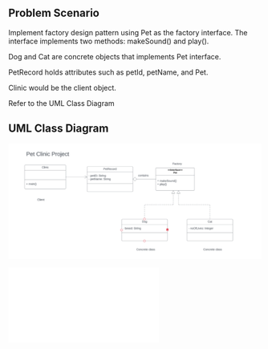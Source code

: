 ## Problem Scenario
Implement factory design pattern using Pet as the factory interface. The interface implements two methods: makeSound() and play().

Dog and Cat are concrete objects that implements Pet interface.

PetRecord holds attributes such as petId, petName, and Pet.

Clinic would be the client object.

Refer to the UML Class Diagram

## UML Class Diagram

![alt text](PetClinic.png)

![test](src/https://github.com/JerryEsperanza/Factory/blob/97e3c65ff0a90fd01ad264c17e658fdbd0977bf6/src/Main.java)
